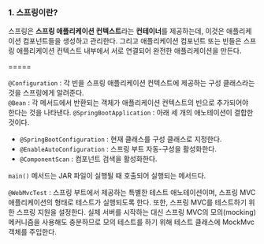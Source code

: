 ### 1. 스프링이란?
스프링은 **스프링 애플리케이션 컨텍스트**라는 **컨테이너**를 제공하는데, 이것은 애플리케이션 컴포넌트들을 생성하고 관리한다.
그리고 애플리케이션 컴포넌트 또는 빈들은 스프링 애플리케이션 컨텍스트 내부에서 서로 연결되어 완전한 애플리케이션을 만든다.

=====

```@Configuration``` : 각 빈을 스프링 애플리케이션 컨텍스트에 제공하는 구성 클래스라는 것을 스프링에게 알려준다.  
```@Bean``` : 각 메서드에서 반환되는 객체가 애플리케이션 컨텍스트의 빈으로 추가되어야 한다는 것을 나타낸다.
```@SpringBootApplication``` : 아래 세 개의 애노테이션이 결합한 것이다.
- ```@SpringBootConfiguration``` : 현재 클래스를 구성 클래스로 지정한다.
- ```@EnableAutoConfiguration``` : 스프링 부트 자동-구성을 활성화한다.
- ```@ComponentScan``` : 컴포넌트 검색을 활성화한다.

```main()``` 메서드는 JAR 파일이 실행될 때 호출되어 실행되는 메서드다.  

```@WebMvcTest``` : 스프링 부트에서 제공하는 특별한 테스트 애노테이션이며, 스프링 MVC 애플리케이션의 형태로 테스트가 실행되도록 한다. 또한, 스프링 MVC를 테스트하기 위한 스프링 지원을 설정한다. 실제 서버를 시작하는 대신 스프링 MVC의 모의(mocking) 메커니즘을 사용해도 충분하므로 모의 테스트를 하기 위해 테스트 클래스에 MockMvc 객체를 주입한다.
